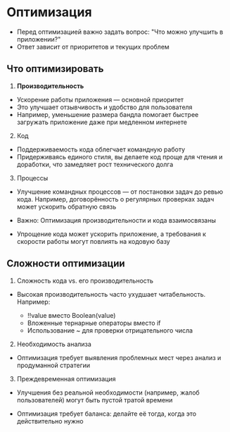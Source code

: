 # Оптимизация

- Перед оптимизацией важно задать вопрос: "Что можно улучшить в приложении?"
- Ответ зависит от приоритетов и текущих проблем

## Что оптимизировать

1. **Производительность**

- Ускорение работы приложения — основной приоритет
- Это улучшает отзывчивость и удобство для пользователя
- Например, уменьшение размера бандла помогает быстрее загружать приложение даже при медленном интернете

2. Код

- Поддерживаемость кода облегчает командную работу
- Придерживаясь единого стиля, вы делаете код проще для чтения и доработки, что замедляет рост технического долга

3. Процессы

- Улучшение командных процессов — от постановки задач до ревью кода. Например, договорённость о регулярных проверках задач может ускорить обратную связь

* Важно: Оптимизация производительности и кода взаимосвязаны

- Упрощение кода может ускорить приложение, а требования к скорости работы могут повлиять на кодовую базу

## Сложности оптимизации

1. Сложность кода vs. его производительность

- Высокая производительность часто ухудшает читабельность. Например:

  - !!value вместо Boolean(value)
  - Вложенные тернарные операторы вместо if
  - Использование ~ для проверки отрицательного числа

2. Необходимость анализа

- Оптимизация требует выявления проблемных мест через анализ и продуманной стратегии

3. Преждевременная оптимизация

- Улучшения без реальной необходимости (например, жалоб пользователей) могут быть пустой тратой времени

- Оптимизация требует баланса: делайте её тогда, когда это действительно нужно
